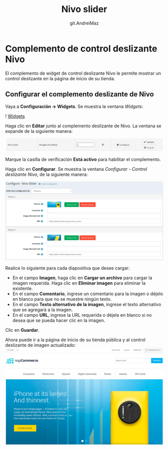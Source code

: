 ﻿---
title: Nivo slider
uid: en/getting-started/design-your-store/nivo-slider
author: git.AndreiMaz
contributors: git.exileDev
---

# Complemento de control deslizante Nivo

El complemento de widget de control deslizante Nivo le permite mostrar un control deslizante en la página de inicio de su tienda.

## Configurar el complemento deslizante de Nivo

Vaya a **Configuración → Widgets**. Se muestra la ventana *Widgets*:

! [Widgets](_static/nivo-slider/nivo-slider-widgets.png)

Haga clic en **Editar** junto al complemento deslizante de Nivo. La ventana se expande de la siguiente manera:

![Nivo-Edit](_static/nivo-slider/nivo-slider-edit.png)

Marque la casilla de verificación **Está activo** para habilitar el complemento.

Haga clic en **Configurar**. Se muestra la ventana *Configurar - Control deslizante Nivo*, de la siguiente manera:

![Nivo-Configurar](_static/nivo-slider/nivo-slider-configure.jpg)

Realice lo siguiente para cada diapositiva que desee cargar:

* En el campo **Imagen**, haga clic en **Cargar un archivo** para cargar la imagen requerida. Haga clic en **Eliminar imagen** para eliminar la existente.
* En el campo **Comentario**, ingrese un comentario para la imagen o déjelo en blanco para que no se muestre ningún texto.
* En el campo **Texto alternativo de la imagen**, ingrese el texto alternativo que se agregará a la imagen.
* En el campo **URL**, ingrese la URL requerida o déjela en blanco si no desea que se pueda hacer clic en la imagen.

Clic en **Guardar**.

Ahora puede ir a la página de inicio de su tienda pública y al control deslizante de imagen actualizado:
![Página principal](_static/nivo-slider/homepage.jpg)
